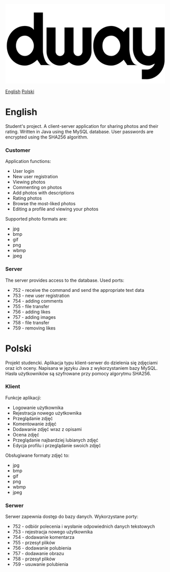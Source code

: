 ![Alt text](/bin/img/logo-black.png?raw=true "Title")

[English](#english)
[Polski](#polski)

# English
Student's project. A client-server application for sharing photos and their rating. Written in Java using the MySQL database. User passwords are encrypted using the SHA256 algorithm.

### Customer
Application functions:
* User login
* New user registration
* Viewing photos
* Commenting on photos
* Add photos with descriptions
* Rating photos
* Browse the most-liked photos
* Editing a profile and viewing your photos

Supported photo formats are:
* jpg
* bmp
* gif
* png
* wbmp
* jpeg

### Server
The server provides access to the database.
Used ports:
* 752 - receive the command and send the appropriate text data
* 753 - new user registration
* 754 - adding comments
* 755 - file transfer
* 756 - adding likes
* 757 - adding images
* 758 - file transfer
* 759 - removing likes

# Polski
Projekt studencki. Aplikacja typu klient-serwer do dzielenia się zdjęciami oraz ich oceny. Napisana w języku Java z wykorzystaniem bazy MySQL. Hasła użytkowników są szyfrowane przy pomocy algorytmu SHA256.

### Klient
Funkcje aplikacji:
* Logowanie użytkownika
* Rejestracja nowego użytkownika
* Przeglądanie zdjęć
* Komentowanie zdjęć
* Dodawanie zdjęć wraz z opisami
* Ocena zdjęć
* Przeglądanie najbardziej lubianych zdjęć
* Edycja profilu i przeglądanie swoich zdjęć

Obsługiwane formaty zdjęć to:
* jpg
* bmp
* gif
* png
* wbmp
* jpeg

### Serwer
Serwer zapewnia dostęp do bazy danych.
Wykorzystane porty:
* 752 - odbiór polecenia i wysłanie odpowiednich danych tekstowych
* 753 - rejestracja nowego użytkownika
* 754 - dodawanie komentarza
* 755 - przesył plików
* 756 - dodawanie polubienia
* 757 - dodawanie obrazu
* 758 - przesył plików
* 759 - usuwanie polubienia


